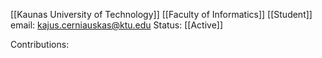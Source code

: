 [[Kaunas University of Technology]]
[[Faculty of Informatics]]
[[Student]]
email: kajus.cerniauskas@ktu.edu
Status: [[Active]]

Contributions: